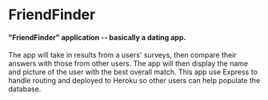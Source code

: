 # FriendFinder
#### "FriendFinder" application -- basically a dating app.

The app will take in results from a users' surveys, then compare their answers with those from other users. The app will then display the name and picture of the user with the best overall match.   This app use Express to handle routing and deployed to Heroku so other users can help populate the database.

